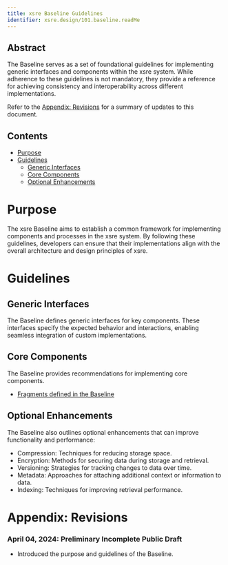 ```yaml
---
title: xsre Baseline Guidelines
identifier: xsre.design/101.baseline.readMe
---
```


## Abstract
The Baseline serves as a set of foundational guidelines for implementing generic interfaces and components within the xsre system. While adherence to these guidelines is not mandatory, they provide a reference for achieving consistency and interoperability across different implementations.

Refer to the [Appendix: Revisions](#appendix-revisions) for a summary of updates to this document.

## Contents
- [Purpose](#purpose)
- [Guidelines](#guidelines)
    - [Generic Interfaces](#generic-interfaces)
    - [Core Components](#core-components)
    - [Optional Enhancements](#optional-enhancements)

# Purpose
The xsre Baseline aims to establish a common framework for implementing components and processes in the xsre system. By following these guidelines, developers can ensure that their implementations align with the overall architecture and design principles of xsre.

# Guidelines

## Generic Interfaces
The Baseline defines generic interfaces for key components. These interfaces specify the expected behavior and interactions, enabling seamless integration of custom implementations.

## Core Components
The Baseline provides recommendations for implementing core components.

- [Fragments defined in the Baseline](../core/fragment.md#fragments-defined-in-the-baseline)

## Optional Enhancements
The Baseline also outlines optional enhancements that can improve functionality and performance:
- Compression: Techniques for reducing storage space.
- Encryption: Methods for securing data during storage and retrieval.
- Versioning: Strategies for tracking changes to data over time.
- Metadata: Approaches for attaching additional context or information to data.
- Indexing: Techniques for improving retrieval performance.

# Appendix: Revisions

### April 04, 2024: Preliminary Incomplete Public Draft
- Introduced the purpose and guidelines of the Baseline.
